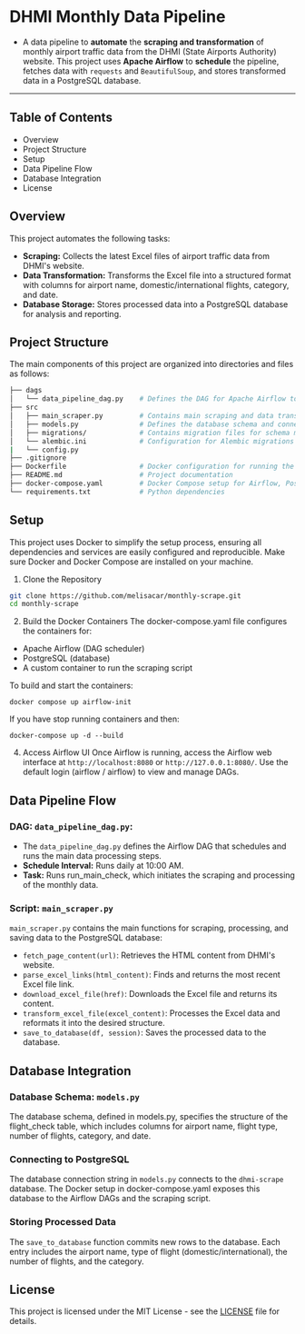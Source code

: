 # DHMI Monthly Data Pipeline

- A data pipeline to **automate** the **scraping and transformation** of monthly airport traffic data from the DHMI (State Airports Authority) website. This project uses **Apache Airflow** to **schedule** the pipeline, fetches data with `requests` and `BeautifulSoup`, and stores transformed data in a PostgreSQL database.
---
## Table of Contents

- Overview
- Project Structure
- Setup
- Data Pipeline Flow
- Database Integration
- License

## Overview
This project automates the following tasks:

- **Scraping:** Collects the latest Excel files of airport traffic data from DHMI's website.
- **Data Transformation:** Transforms the Excel file into a structured format with columns for airport name, domestic/international flights, category, and date.
- **Database Storage:** Stores processed data into a PostgreSQL database for analysis and reporting.


## Project Structure
The main components of this project are organized into directories and files as follows:
```bash
├── dags
│   └── data_pipeline_dag.py    # Defines the DAG for Apache Airflow to schedule and run the data pipeline
├── src
│   ├── main_scraper.py         # Contains main scraping and data transformation logic
│   ├── models.py               # Defines the database schema and connects to PostgreSQL
│   ├── migrations/             # Contains migration files for schema management (optional)
│   └── alembic.ini             # Configuration for Alembic migrations
|   └── config.py       
├── .gitignore
├── Dockerfile                  # Docker configuration for running the app
├── README.md                   # Project documentation
├── docker-compose.yaml         # Docker Compose setup for Airflow, PostgreSQL, and the app
└── requirements.txt            # Python dependencies
```

## Setup
This project uses Docker to simplify the setup process, ensuring all dependencies and services are easily configured and reproducible. Make sure Docker and Docker Compose are installed on your machine.

1. Clone the Repository
```bash
git clone https://github.com/melisacar/monthly-scrape.git
cd monthly-scrape 
```

2. Build the Docker Containers
The docker-compose.yaml file configures the containers for:

- Apache Airflow (DAG scheduler)
- PostgreSQL (database)
- A custom container to run the scraping script

To build and start the containers:
```shell
docker compose up airflow-init
```
If you have stop running containers and then:
```shell
docker-compose up -d --build
```
4. Access Airflow UI
Once Airflow is running, access the Airflow web interface at `http://localhost:8080` or `http://127.0.0.1:8080/`. Use the default login (airflow / airflow) to view and manage DAGs.


## Data Pipeline Flow
### **DAG:** `data_pipeline_dag.py`:
- The `data_pipeline_dag.py` defines the Airflow DAG that schedules and runs the main data processing steps.
- **Schedule Interval:** Runs daily at 10:00 AM.
- **Task:** Runs run_main_check, which initiates the scraping and processing of the monthly data.

### Script: `main_scraper.py`
`main_scraper.py` contains the main functions for scraping, processing, and saving data to the PostgreSQL database:

- `fetch_page_content(url)`: Retrieves the HTML content from DHMI's website.
- `parse_excel_links(html_content)`: Finds and returns the most recent Excel file link.
- `download_excel_file(href)`: Downloads the Excel file and returns its content.
- `transform_excel_file(excel_content)`: Processes the Excel data and reformats it into the desired structure.
- `save_to_database(df, session)`: Saves the processed data to the database.

## Database Integration
### Database Schema: `models.py`
The database schema, defined in models.py, specifies the structure of the flight_check table, which includes columns for airport name, flight type, number of flights, category, and date.

### Connecting to PostgreSQL
The database connection string in `models.py` connects to the `dhmi-scrape` database. The Docker setup in docker-compose.yaml exposes this database to the Airflow DAGs and the scraping script.

### Storing Processed Data
The `save_to_database` function commits new rows to the database. Each entry includes the airport name, type of flight (domestic/international), the number of flights, and the category.

## License
This project is licensed under the MIT License - see the [LICENSE](https://github.com/melisacar/monthly-scrape/blob/main/LICENSE) file for details.